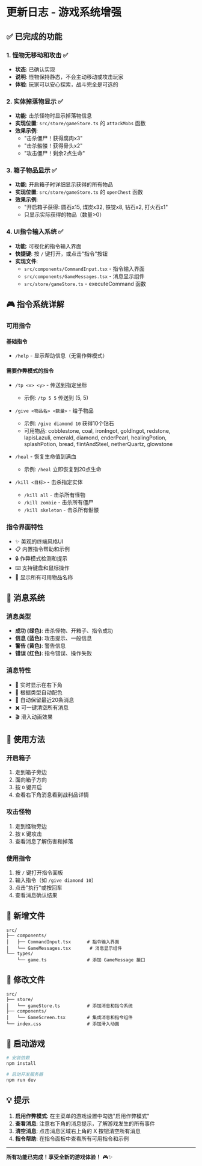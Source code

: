 # 更新日志 - 游戏系统增强

## ✅ 已完成的功能

### 1. 怪物无移动和攻击 ✅
- **状态**: 已确认实现
- **说明**: 怪物保持静态，不会主动移动或攻击玩家
- **体验**: 玩家可以安心探索，战斗完全是可选的

### 2. 实体掉落物显示 ✅
- **功能**: 击杀怪物时显示掉落物信息
- **实现位置**: `src/store/gameStore.ts` 的 `attackMobs` 函数
- **效果示例**:
  - "击杀僵尸！获得腐肉x3"
  - "击杀骷髅！获得骨头x2"
  - "攻击僵尸！剩余2点生命"

### 3. 箱子物品显示 ✅
- **功能**: 开启箱子时详细显示获得的所有物品
- **实现位置**: `src/store/gameStore.ts` 的 `openChest` 函数
- **效果示例**:
  - "开启箱子获得: 圆石x15, 煤炭x32, 铁锭x8, 钻石x2, 打火石x1"
  - 只显示实际获得的物品（数量>0）

### 4. UI指令输入系统 ✅
- **功能**: 可视化的指令输入界面
- **快捷键**: 按 `/` 键打开，或点击"指令"按钮
- **实现文件**:
  - `src/components/CommandInput.tsx` - 指令输入界面
  - `src/components/GameMessages.tsx` - 消息显示组件
  - `src/store/gameStore.ts` - executeCommand 函数

## 🎮 指令系统详解

### 可用指令

#### 基础指令
- `/help` - 显示帮助信息（无需作弊模式）

#### 需要作弊模式的指令
- `/tp <x> <y>` - 传送到指定坐标
  - 示例: `/tp 5 5` 传送到 (5, 5)
  
- `/give <物品名> <数量>` - 给予物品
  - 示例: `/give diamond 10` 获得10个钻石
  - 可用物品: cobblestone, coal, ironIngot, goldIngot, redstone, lapisLazuli, emerald, diamond, enderPearl, healingPotion, splashPotion, bread, flintAndSteel, netherQuartz, glowstone

- `/heal` - 恢复生命值到满血
  - 示例: `/heal` 立即恢复到20点生命

- `/kill <目标>` - 击杀指定实体
  - `/kill all` - 击杀所有怪物
  - `/kill zombie` - 击杀所有僵尸
  - `/kill skeleton` - 击杀所有骷髅

### 指令界面特性
- ✨ 美观的终端风格UI
- 📋 内置指令帮助和示例
- 🔒 作弊模式检测和提示
- ⌨️ 支持键盘和鼠标操作
- 📝 显示所有可用物品名称

## 📨 消息系统

### 消息类型
- **成功 (绿色)**: 击杀怪物、开箱子、指令成功
- **信息 (蓝色)**: 攻击提示、一般信息
- **警告 (黄色)**: 警告信息
- **错误 (红色)**: 指令错误、操作失败

### 消息特性
- 💬 实时显示在右下角
- 🎨 根据类型自动配色
- 📜 自动保留最近20条消息
- ✖️ 可一键清空所有消息
- 🎬 滑入动画效果

## 🎯 使用方法

### 开启箱子
1. 走到箱子旁边
2. 面向箱子方向
3. 按 `O` 键开启
4. 查看右下角消息看到战利品详情

### 攻击怪物
1. 走到怪物旁边
2. 按 `K` 键攻击
3. 查看消息了解伤害和掉落

### 使用指令
1. 按 `/` 键打开指令面板
2. 输入指令（如 `/give diamond 10`）
3. 点击"执行"或按回车
4. 查看消息确认结果

## 📁 新增文件

```
src/
├── components/
│   ├── CommandInput.tsx      # 指令输入界面
│   └── GameMessages.tsx       # 消息显示组件
└── types/
    └── game.ts               # 添加 GameMessage 接口
```

## 🔧 修改文件

```
src/
├── store/
│   └── gameStore.ts          # 添加消息和指令系统
├── components/
│   └── GameScreen.tsx        # 集成消息和指令组件
└── index.css                 # 添加滑入动画
```

## 🚀 启动游戏

```bash
# 安装依赖
npm install

# 启动开发服务器
npm run dev
```

## 💡 提示

1. **启用作弊模式**: 在主菜单的游戏设置中勾选"启用作弊模式"
2. **查看消息**: 注意右下角的消息提示，了解游戏发生的所有事件
3. **清空消息**: 点击消息区域右上角的 X 按钮清空所有消息
4. **指令帮助**: 在指令面板中查看所有可用指令和示例

---

**所有功能已完成！享受全新的游戏体验！** 🎮✨
